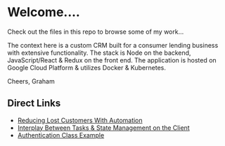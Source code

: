 # Welcome....

Check out the files in this repo to browse some of my work...

The context here is a custom CRM built for a consumer lending business with extensive functionality. The stack is Node on the backend, JavaScript/React & Redux on the front end. The application is hosted on Google Cloud Platform & utilizes Docker & Kubernetes.  

Cheers,
Graham

## Direct Links
- [Reducing Lost Customers With Automation](https://github.com/Glathrop/outlinesAndDemos/blob/master/reducingLostCustomers.md)
- [Interplay Between Tasks & State Management on the Client](https://github.com/Glathrop/outlinesAndDemos/blob/master/tasksAndStateManagement.md
)
- [Authentication Class Example](https://github.com/Glathrop/outlinesAndDemos/blob/master/exampleAuthenticationClass.js)


